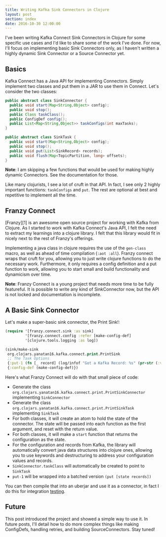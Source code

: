 ```yaml
---
title: Writing Kafka Sink Connectors in Clojure
layout: post
section: index
date: 2016-10-30 12:00:00
---
```


I've been writing Kafka Connect Sink Connectors in Clojure for some specific use cases and I'd like to share some of the work I've done. For now, I'll focus on implementing basic Sink Connectors only, as I haven't written a highly dynamic Sink Connector or a Source Connector yet.

<!--break-->

## Basics

Kafka Connect has a Java API for implementing Connectors. Simply implement two classes and put them in a JAR to use them in Connect. Let's consider the two classes:

``` java
public abstract class SinkConnector {
  public void start(Map<String,Object> config);
  public void stop();
  public Class taskClass();
  public ConfigDef config();
  public List<Map<String,Object>> taskConfigs(int maxTasks);
}

public abstract class SinkTask {
  public void start(Map<String,Object> config);
  public void stop();
  public void put(List<SinkRecord> records);
  public void flush(Map<TopicPartition, long> offsets);
}
```

**Note**: I am skipping a few functions that would be used for making highly dynamic Connectors. See the documentation for those.

Like many clojurists, I see a lot of cruft in that API. In fact, I see only 2 highly important functions: `taskConfigs` and `put`. The rest are optional at best and repetitive to implement all the time.

## Franzy Connect

[Franzy][1] is an awesome open source project for working with Kafka from Clojure. As I started to work with Kafka Connect's Java API, I felt the need to extract my learnings into a clojure library. I felt that this library would fit in nicely next to the rest of Franzy's offerings.

Implementing a java class in clojure requires the use of the `gen-class` macro, as well as ahead of time compilation (`:aot :all`). Franzy connect wraps that cruft for you, allowing you to just write clojure functions to do the necessary work. Furthermore, it only requires a config definition and a put function to work, allowing you to start small and build functionality and dynamicism over time.

**Note**: Franzy Connect is a young project that needs more time to be fully featureful. It is possible to write any kind of SinkConnector now, but the API is not locked and documentation is incomplete.

## A Basic Sink Connector

Let's make a super-basic sink connector, the Print Sink!:

``` clojure
(require '[franzy.connect.sink :as sink]
         '[franzy.connect.config :refer [make-config-def]
         '[clojure.tools.logging :as log])

(sink/make-sink
 org.clojars.yanatan16.kafka.connect.print.PrintSink
 ;; The Task Options
 {:put-1 (fn [_ record] (log/infof "Got a Kafka Record: %s" (pr-str (:value record)))}
 {:config-def (make-config-def)})
```

Here's what Franzy Connect will do with that small piece of code:

- Generate the class `org.clojars.yanatan16.kafka.connect.print.PrintSinkConnector` implementing `SinkConnector`
- Generate the class `org.clojars.yanatan16.kafka.connect.print.PrintSinkTask` implementing `SinkTask`
- For both classes, it will create an atom to hold the state of the connector. The state will be passed into each function as the first argument, and reset with the return value.
- For both classes, it will make a `start` function that returns the configuration as the state.
- For the configuration and records from Kafka, the library will automatically convert java data structures into clojure ones, allowing you to use keywords and destructuring to address your configuration values and records.
- `SinkConnector.taskClass` will automatically be created to point to `SinkTask`
- `put-1` will be wrapped into a batched version `(put [state records])`

You can then compile that into an uberjar and use it as a connector, in fact I do this for integration [testing](https://github.com/yanatan16/franzy-connect/blob/master/docker-compose.yml).

## Future

This post introduced the project and showed a simple way to use it. In future posts, I'll detail how to do more complex things like making ConfigDefs, handling retries, and building SourceConnectors. Stay tuned!
